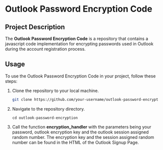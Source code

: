 # Outlook Password Encryption Code


## Project Description

The **Outlook Password Encryption Code** is a repository that contains a javascript code implementation for encrypting passwords used in Outlook during the account registration process. 

## Usage

To use the Outlook Password Encryption Code in your project, follow these steps:

1. Clone the repository to your local machine.
   ```sh
   git clone https://github.com/your-username/outlook-password-encryption.git

2. Navigate to the repository directory.
   ```
   cd outlook-password-encryption
   ```

3. Call the function **encryption_handler** with the parameters being your password, outlook encryption key and the outlook session assigned random number. The encryption key and the session assigned random number can be found in the HTML of the Outlook Signup Page.
